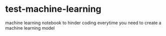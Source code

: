 # test-machine-learning
machine learning notebook to hinder coding everytime you need to create a machine learning model

